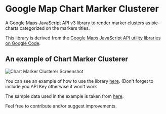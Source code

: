 Google Map Chart Marker Clusterer
==============

A Google Maps JavaScript API v3 library to render marker clusters as pie-charts categorized on the markers titles.

This library is derived from the [Google Maps JavaScript API utility libraries on Google Code](http://google-maps-utility-library-v3.googlecode.com/svn/tags/markerclusterer/).

## An example of Chart Marker Clusterer

![Chart Marker Clusterer Screenshot](https://github.com/hassanlatif/chart-marker-clusterer/blob/master/screenshot.png)

You can see an example of how to use the library [here](https://github.com/hassanlatif/chart-marker-clusterer/blob/master/examples/simple_example.html). (Don't forget to include you API Key otherwise it won't work

The sample data used in the example is taken from [here](https://gist.githubusercontent.com/gisminister/10001728/raw/traffic_accidents.geojson).

Feel free to contribute and/or suggest improvements.
